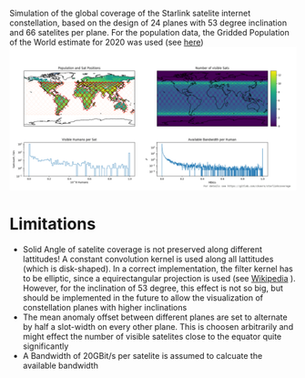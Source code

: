 Simulation of the global coverage of the Starlink satelite internet constellation, based on the design of 24 planes with 53 degree inclination and 66 satelites per plane.
For the population data, the Gridded Population of the World estimate for 2020 was used (see [here](https://doi.org/10.7927/H4JW8BX5))
![](starlink_coverage.gif)
# Limitations
- Solid Angle of satelite coverage is not preserved along different lattitudes! A constant convolution kernel is used along all lattitudes (which is disk-shaped). In a correct implementation, the filter kernel has to be elliptic, since a equirectangular projection is used (see [Wikipedia](https://upload.wikimedia.org/wikipedia/commons/thumb/1/17/Plate_Carr%C3%A9e_with_Tissot%27s_Indicatrices_of_Distortion.svg/1280px-Plate_Carr%C3%A9e_with_Tissot%27s_Indicatrices_of_Distortion.svg.png) ). However, for the inclination of 53 degree, this effect is not so big, but should be implemented in the future to allow the visualization of constellation planes with higher inclinations
- The mean anomaly offset between different planes are set to alternate by half a slot-width on every other plane. This is choosen arbitrarily and might effect the number of visible satelites close to the equator quite significantly
- A Bandwidth of 20GBit/s per satelite is assumed to calcuate the available bandwidth